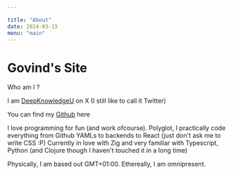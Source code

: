 ```yaml
---

title: "About"
date: 2024-03-15
menu: "main"
---
```


# Govind's Site

Who am I ?

I am [DeepKnowledgeU](https://twitter.com/DeepknowledgeU) on X (I still like to call it Twitter)

You can find my [Github](https://github.com/gowind) here

I love programming for fun (and work ofcourse). Polyglot, I practically code everything from Github YAMLs
to backends to React (just don't ask me to write CSS :P)
Currently in love with Zig and very familiar with Typescript, Python (and Clojure though I haven't touched it in a long time)

Physically, I am based out GMT+01:00. Ethereally, I am omnipresent.

